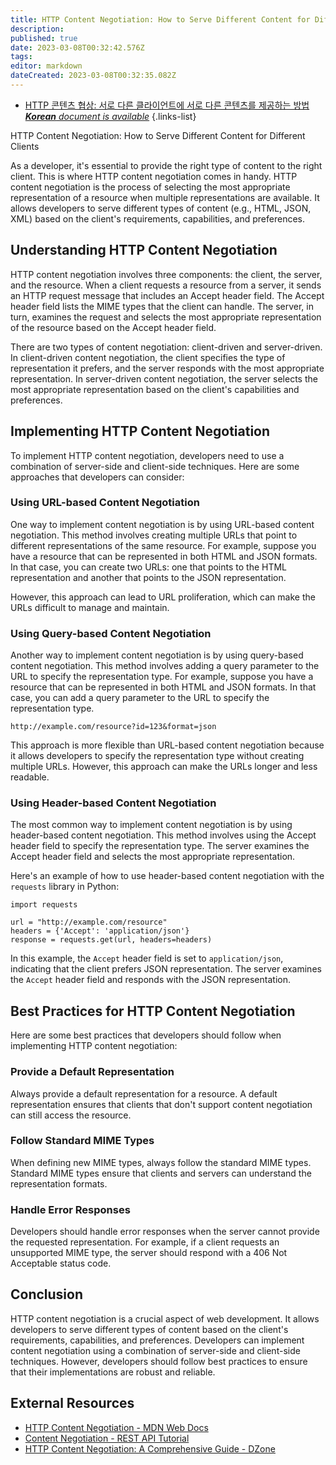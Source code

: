 ```yaml
---
title: HTTP Content Negotiation: How to Serve Different Content for Different Clients
description: 
published: true
date: 2023-03-08T00:32:42.576Z
tags: 
editor: markdown
dateCreated: 2023-03-08T00:32:35.082Z
---
```


- [HTTP 콘텐츠 협상: 서로 다른 클라이언트에 서로 다른 콘텐츠를 제공하는 방법***Korean** document is available*](/ko/Knowledge-base/Network/http-content-negotiation-how-to-serve-different-content-for-different-clients)
{.links-list}



HTTP Content Negotiation: How to Serve Different Content for Different Clients

As a developer, it's essential to provide the right type of content to the right client. This is where HTTP content negotiation comes in handy. HTTP content negotiation is the process of selecting the most appropriate representation of a resource when multiple representations are available. It allows developers to serve different types of content (e.g., HTML, JSON, XML) based on the client's requirements, capabilities, and preferences.

## Understanding HTTP Content Negotiation

HTTP content negotiation involves three components: the client, the server, and the resource. When a client requests a resource from a server, it sends an HTTP request message that includes an Accept header field. The Accept header field lists the MIME types that the client can handle. The server, in turn, examines the request and selects the most appropriate representation of the resource based on the Accept header field.

There are two types of content negotiation: client-driven and server-driven. In client-driven content negotiation, the client specifies the type of representation it prefers, and the server responds with the most appropriate representation. In server-driven content negotiation, the server selects the most appropriate representation based on the client's capabilities and preferences.

## Implementing HTTP Content Negotiation

To implement HTTP content negotiation, developers need to use a combination of server-side and client-side techniques. Here are some approaches that developers can consider:

### Using URL-based Content Negotiation

One way to implement content negotiation is by using URL-based content negotiation. This method involves creating multiple URLs that point to different representations of the same resource. For example, suppose you have a resource that can be represented in both HTML and JSON formats. In that case, you can create two URLs: one that points to the HTML representation and another that points to the JSON representation.

However, this approach can lead to URL proliferation, which can make the URLs difficult to manage and maintain.

### Using Query-based Content Negotiation

Another way to implement content negotiation is by using query-based content negotiation. This method involves adding a query parameter to the URL to specify the representation type. For example, suppose you have a resource that can be represented in both HTML and JSON formats. In that case, you can add a query parameter to the URL to specify the representation type. 

```{Python}
http://example.com/resource?id=123&format=json
```

This approach is more flexible than URL-based content negotiation because it allows developers to specify the representation type without creating multiple URLs. However, this approach can make the URLs longer and less readable.

### Using Header-based Content Negotiation

The most common way to implement content negotiation is by using header-based content negotiation. This method involves using the Accept header field to specify the representation type. The server examines the Accept header field and selects the most appropriate representation.

Here's an example of how to use header-based content negotiation with the `requests` library in Python:

```{Python}
import requests

url = "http://example.com/resource"
headers = {'Accept': 'application/json'}
response = requests.get(url, headers=headers)
```

In this example, the `Accept` header field is set to `application/json`, indicating that the client prefers JSON representation. The server examines the `Accept` header field and responds with the JSON representation.

## Best Practices for HTTP Content Negotiation

Here are some best practices that developers should follow when implementing HTTP content negotiation:

### Provide a Default Representation

Always provide a default representation for a resource. A default representation ensures that clients that don't support content negotiation can still access the resource.

### Follow Standard MIME Types

When defining new MIME types, always follow the standard MIME types. Standard MIME types ensure that clients and servers can understand the representation formats.

### Handle Error Responses

Developers should handle error responses when the server cannot provide the requested representation. For example, if a client requests an unsupported MIME type, the server should respond with a 406 Not Acceptable status code.

## Conclusion

HTTP content negotiation is a crucial aspect of web development. It allows developers to serve different types of content based on the client's requirements, capabilities, and preferences. Developers can implement content negotiation using a combination of server-side and client-side techniques. However, developers should follow best practices to ensure that their implementations are robust and reliable.

## External Resources

- [HTTP Content Negotiation - MDN Web Docs](https://developer.mozilla.org/en-US/docs/Web/HTTP/Content_negotiation)
- [Content Negotiation - REST API Tutorial](https://restfulapi.net/content-negotiation/)
- [HTTP Content Negotiation: A Comprehensive Guide - DZone](https://dzone.com/articles/http-content-negotiation-comprehensive-guide)
